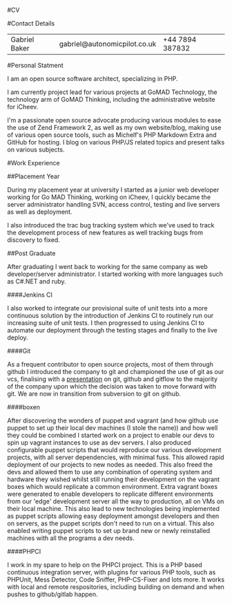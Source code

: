 #CV

#Contact Details

<table style='width: 100%'>
	<tbody>
		<tr>
			<td>Gabriel Baker</td>
			<td>gabriel@autonomicpilot.co.uk</td>
			<td>+44 7894 387832</td>
		</tr>
	</tbody>
</table>

#Personal Statment

I am an open source software architect, specializing in PHP.

I am currently project lead for various projects at GoMAD Technology, the technology arm of GoMAD Thinking, including the administrative website for iCheev.

I'm a passionate open source advocate producing various modules to ease the use of Zend Framework 2, as well as my own website/blog, making use of various open source tools, such as Michelf's PHP Markdown Extra and GitHub for hosting. I blog on various PHP/JS related topics and present talks on various subjects.

#Work Experience

##Placement Year

During my placement year at university I started as a junior web developer working for Go MAD Thinking, working on iCheev, I quickly became the server administrator handling SVN, access control, testing and live servers as well as deployment.

I also introduced the trac bug tracking system which we've used to track the development process of new features as well tracking bugs from discovery to fixed.

##Post Graduate

After graduating I went back to working for the same company as web developer/server administrator.
I started working with more languages such as C#.NET and ruby.

####Jenkins CI

I also worked to integrate our provisional suite of unit tests into a more continuous solution by the introduction of Jenkins CI to routinely run our increasing suite of unit tests. I then progressed to using Jenkins CI to automate our deployment through the testing stages and finally to the live deploy.

####Git

As a frequent contributor to open source projects, most of them through github I introduced the company to git and championed the use of git as our vcs, finalising with a [presentation](http://slid.es/gabriel403/git-githubgitlab-gitflow/) on git, github and gitflow to the majority of the company upon which the decision was taken to move forward with git. We are now in transition from subversion to git on github.

####boxen

After discovering the wonders of puppet and vagrant (and how github use puppet to set up their local dev machines (I stole the name)) and how well they could be combined I started work on a project to enable our devs to spin up vagrant instances to use as dev servers. I also produced configurable puppet scripts that would reproduce our various development projects, with all server dependencies, with minimal fuss. This allowed rapid deployment of our projects to new nodes as needed. This also freed the devs and allowed them to use any combination of operating system and hardware they wished whilst still running their development on the vagrant boxes which would replicate a common environment. Extra vagrant boxes were generated to enable developers to replicate different environments from our 'edge' development server all the way to production, all on VMs on their local machine. This also lead to new technologies being implemented as puppet scripts allowing easy deployment amongst developers and then on servers, as the puppet scripts don't need to run on a virtual. This also enabled writing puppet scripts to set up brand new or newly reinstalled machines with all the programs a dev needs.

####PHPCI

I work in my spare to help on the PHPCI project. This is a PHP based continuous integration server, with plugins for various PHP tools, such as PHPUnit, Mess Detector, Code Sniffer, PHP-CS-Fixer and lots more. It works with local and remote respositories, including building on demand and when pushes to github/gitlab happen.
